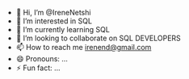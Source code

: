 - 👋 Hi, I’m @IreneNetshi
- 👀 I’m interested in SQL
- 🌱 I’m currently learning SQL
- 💞️ I’m looking to collaborate on SQL DEVELOPERS
- 📫 How to reach me irenend@gmail.com
- 😄 Pronouns: ...
- ⚡ Fun fact: ...

<!---
IreneNetshi/IreneNetshi is a ✨ special ✨ repository because its `README.md` (this file) appears on your GitHub profile.
You can click the Preview link to take a look at your changes.
--->
